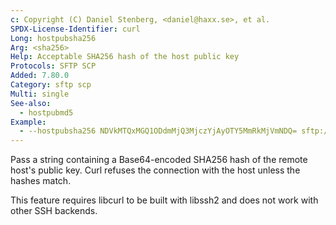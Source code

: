 ```yaml
---
c: Copyright (C) Daniel Stenberg, <daniel@haxx.se>, et al.
SPDX-License-Identifier: curl
Long: hostpubsha256
Arg: <sha256>
Help: Acceptable SHA256 hash of the host public key
Protocols: SFTP SCP
Added: 7.80.0
Category: sftp scp
Multi: single
See-also:
  - hostpubmd5
Example:
  - --hostpubsha256 NDVkMTQxMGQ1ODdmMjQ3MjczYjAyOTY5MmRkMjVmNDQ= sftp://example.com/
---
```


Pass a string containing a Base64-encoded SHA256 hash of the remote host's
public key. Curl refuses the connection with the host unless the hashes match.

This feature requires libcurl to be built with libssh2 and does not work with
other SSH backends.
